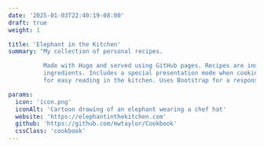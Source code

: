 ```yaml
---
date: '2025-01-03T22:40:19-08:00'
draft: true
weight: 1

title: 'Elephant in the Kitchen'
summary: "My collection of personal recipes. 

          Made with Hugo and served using GitHub pages. Recipes are indexed by the type of recipe, cuisine, and 
          ingredients. Includes a special presentation mode when cooking recipes that displays each step individually
          for easy reading in the kitchen. Uses Bootstrap for a responsive layout on all types of devices."

params:
  icon: 'icon.png'
  iconAlt: 'Cartoon drawing of an elephant wearing a chef hat'
  website: 'https://elephantinthekitchen.com'
  github: 'https://github.com/mwtaylor/Cookbook'
  cssClass: 'cookbook'
---
```

